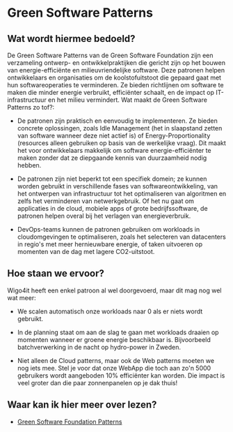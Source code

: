 # Green Software Patterns

## Wat wordt hiermee bedoeld?
De Green Software Patterns van de Green Software Foundation zijn een verzameling ontwerp- en ontwikkelpraktijken die gericht zijn op het bouwen van energie-efficiënte en milieuvriendelijke software. Deze patronen helpen ontwikkelaars en organisaties om de koolstofuitstoot die gepaard gaat met hun softwareoperaties te verminderen. Ze bieden richtlijnen om software te maken die minder energie verbruikt, efficiënter schaalt, en de impact op IT-infrastructuur en het milieu vermindert. Wat maakt de Green Software Patterns zo tof?:

- De patronen zijn praktisch en eenvoudig te implementeren. Ze bieden concrete oplossingen, zoals Idle Management (het in slaapstand zetten van software wanneer deze niet actief is) of Energy-Proportionality (resources alleen gebruiken op basis van de werkelijke vraag). Dit maakt het voor ontwikkelaars makkelijk om software energie-efficiënter te maken zonder dat ze diepgaande kennis van duurzaamheid nodig hebben.

- De patronen zijn niet beperkt tot een specifiek domein; ze kunnen worden gebruikt in verschillende fases van softwareontwikkeling, van het ontwerpen van infrastructuur tot het optimaliseren van algoritmen en zelfs het verminderen van netwerkgebruik. Of het nu gaat om applicaties in de cloud, mobiele apps of grote bedrijfssoftware, de patronen helpen overal bij het verlagen van energieverbruik.

- DevOps-teams kunnen de patronen gebruiken om workloads in cloudomgevingen te optimaliseren, zoals het selecteren van datacenters in regio's met meer hernieuwbare energie, of taken uitvoeren op momenten van de dag met lagere CO2-uitstoot.

## Hoe staan we ervoor?
Wigo4it heeft een enkel patroon al wel doorgevoerd, maar dit mag nog wel wat meer:

- We scalen automatisch onze workloads naar 0 als er niets wordt gebruikt.

- In de planning staat om aan de slag te gaan met workloads draaien op momenten wanneer er groene energie beschikbaar is. Bijvoorbeeld batchverwerking in de nacht op hydro-power in Zweden.

- Niet alleen de Cloud patterns, maar ook de Web patterns moeten we nog iets mee. Stel je voor dat onze WebApp die toch aan zo'n 5000 gebruikers wordt aangeboden 10% efficiënter kan worden. Die impact is veel groter dan die paar zonnenpanelen op je dak thuis!

## Waar kan ik hier meer over lezen?
- <a href="https://patterns.greensoftware.foundation/">Green Software Foundation Patterns</a>







